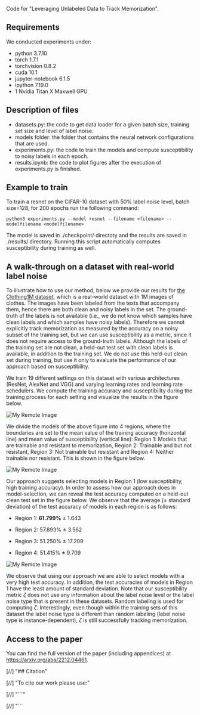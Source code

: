 Code for "Leveraging Unlabeled Data to Track Memorization".

## Requirements
We conducted experiments under:
- python 3.7.10
- torch 1.7.1
- torchvision 0.8.2
- cuda 10.1
- jupyter-notebook 6.1.5
- ipython 7.19.0
- 1 Nvidia Titan X Maxwell GPU

## Description of files
* datasets.py: the code to get data loader for a given batch size, training set size and level of label noise.
* models folder: the folder that contains the neural network configurations that are used.
* experiments.py: the code to train the models and compute susceptibility to noisy labels in each epoch.
* results.ipynb: the code to plot figures after the execution of experiments.py is finished.

## Example to train
To train a resnet on the CIFAR-10 dataset with 50% label noise level, batch size=128, for 200 epochs run the following command:

```
python3 experiments.py --model resnet --filename <filename> --modelfilename <modelfilename>
```
The model is saved in ./checkpoint/ directoty and the results are saved in ./results/ directory. Running this script automatically computes susceptibility during training as well.

## A walk-through on a dataset with real-world label noise
To illustrate how to use our method, below we provide our results for [the Clothing1M dataset](https://openaccess.thecvf.com/content_cvpr_2015/papers/Xiao_Learning_From_Massive_2015_CVPR_paper.pdf), which is a real-world dataset with 1M images of clothes. The images have been labeled from the texts that accompany them, hence there are both clean and noisy labels in the set. The ground-truth of the labels is not available (i.e., we do not know which samples have clean labels and which samples have noisy labels). Therefore we cannot explicitly track memorization as measured by the accuracy on a noisy subset of the training set, but we can use susceptibility as a metric, since it does not require access to the ground-truth labels. Although the labels of the training set are not clean, a held-out test set with clean labels is available, in addition to the training set. We do not use this held-out clean set during training, but use it only to evaluate the performance of our approach based on susceptibility.

We train 19 different settings on this dataset with various architectures (ResNet, AlexNet and VGG) and varying learning rates and learning rate schedulers. We compute the training accuracy and susceptibility during the training process for each setting and visualize the results in the figure below.

![My Remote Image](https://i.postimg.cc/dtgthqKt/clothing1m-fig1.png)

We divide the models of the above figure into 4 regions, where the boundaries are set to the mean value of the training accuracy (horizontal line) and mean value of susceptibility (vertical line): Region 1: Models that are trainable and resistant to memorization, Region 2: Trainable and but not resistant, Region 3: Not trainable but resistant and Region 4: Neither trainable nor resistant. This is shown in the figure below.

![My Remote Image](https://i.postimg.cc/CxjYdkNm/clothing1m-fig2.png)


Our approach suggests selecting models in Region 1 (low susceptibility, high training accuracy). 
In order to assess how our approach does in model-selection, we can reveal the test accuracy computed on a held-out clean test set in the figure below. We observe that the average (± standard deviation) of the test accuracy of models in each region is as follows:

- Region 1: **61.799%** &#177; 1.643

- Region 2: 57.893% &#177; 3.562

- Region 3: 51.250% &#177; 17.209

- Region 4: 51.415% &#177; 9.709

![My Remote Image](https://i.postimg.cc/HLYGxKjk/clothing1m-fig3.png)


We observe that using our approach we are able to select models with a very high test accuracy. In addition, the test accuracies of models in Region 1 have the least amount of standard deviation. Note that our susceptibility metric $\zeta$ does not use any information about the label noise level or the label noise type that is present in these datasets. Random labeling is used for computing $\zeta$. Interestingly, even though within the training sets of this dataset the label noise type is different than random labeling (label noise type is instance-dependent), $\zeta$ is still successfully tracking memorization. 


## Access to the paper

You can find the full version of the paper (including appendices) at https://arxiv.org/abs/2212.04461.

[//] "## Citation"

[//] "To cite our work please use:"

[//] "```"

[//] "```
